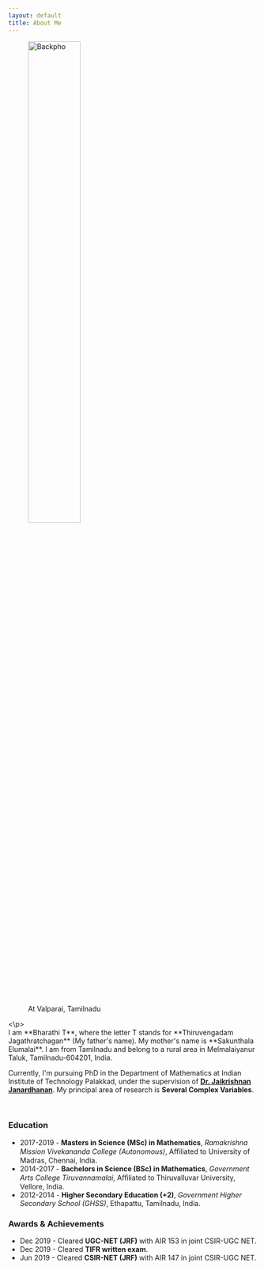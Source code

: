 ```yaml
---
layout: default
title: About Me
---
```


<p allign="left">
 <figure class="image">
 <img src="Backpho.png" alt="Backpho" width="50%" height="50%"/>
  <figcaption>  At Valparai, Tamilnadu </figcaption>
</figure>
 <\p>

<br clear="right"/>
I am **Bharathi T**, where the letter T stands for **Thiruvengadam Jagathratchagan** (My father's name). My mother's name is **Sakunthala Elumalai**. I am from Tamilnadu and belong to a rural area in Melmalaiyanur Taluk, Tamilnadu-604201, India. 

Currently, I'm pursuing PhD in the Department of Mathematics at Indian Institute of Technology Palakkad, under the supervision of [**Dr. Jaikrishnan Janardhanan**](https://jaikrishnanj.github.io/). My principal area of research is **Several Complex Variables**.  

<br/>

### Education 
- 2017-2019 - **Masters in Science (MSc) in Mathematics**, _Ramakrishna Mission Vivekananda College (Autonomous)_, Aﬃliated to University of Madras, Chennai, India.
- 2014-2017 - **Bachelors in Science (BSc) in Mathematics**, _Government Arts College Tiruvannamalai_, Aﬃliated to Thiruvalluvar University, Vellore, India.
- 2012-2014 - **Higher Secondary Education (+2)**, _Government Higher Secondary School (GHSS)_, Ethapattu, Tamilnadu, India.

### Awards & Achievements
- Dec 2019 - Cleared **UGC-NET (JRF)** with AIR 153 in joint CSIR-UGC NET.  
- Dec 2019 - Cleared **TIFR written exam**.
- Jun 2019  - Cleared  **CSIR-NET (JRF)** with AIR 147 in joint CSIR-UGC NET. 

